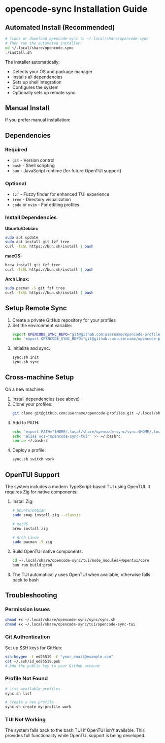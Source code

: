 # opencode-sync Installation Guide

## Automated Install (Recommended)

```bash
# Clone or download opencode-sync to ~/.local/share/opencode-sync
# Then run the automated installer:
cd ~/.local/share/opencode-sync
./install.sh
```

The installer automatically:
- Detects your OS and package manager
- Installs all dependencies
- Sets up shell integration
- Configures the system
- Optionally sets up remote sync

## Manual Install

If you prefer manual installation:

## Dependencies

### Required
- `git` - Version control
- `bash` - Shell scripting
- `bun` - JavaScript runtime (for future OpenTUI support)

### Optional
- `fzf` - Fuzzy finder for enhanced TUI experience
- `tree` - Directory visualization
- `code` or `nvim` - For editing profiles

### Install Dependencies

**Ubuntu/Debian:**
```bash
sudo apt update
sudo apt install git fzf tree
curl -fsSL https://bun.sh/install | bash
```

**macOS:**
```bash
brew install git fzf tree
curl -fsSL https://bun.sh/install | bash
```

**Arch Linux:**
```bash
sudo pacman -S git fzf tree
curl -fsSL https://bun.sh/install | bash
```

## Setup Remote Sync

1. Create a private GitHub repository for your profiles
2. Set the environment variable:
   ```bash
   export OPENCODE_SYNC_REPO="git@github.com:username/opencode-profiles.git"
   echo 'export OPENCODE_SYNC_REPO="git@github.com:username/opencode-profiles.git"' >> ~/.bashrc
   ```
3. Initialize and sync:
   ```bash
   sync.sh init
   sync.sh sync
   ```

## Cross-machine Setup

On a new machine:

1. Install dependencies (see above)
2. Clone your profiles:
   ```bash
   git clone git@github.com:username/opencode-profiles.git ~/.local/share/opencode-sync
   ```
3. Add to PATH:
   ```bash
   echo 'export PATH="$HOME/.local/share/opencode-sync/sync:$HOME/.local/share/opencode-sync/tui:$PATH"' >> ~/.bashrc
   echo 'alias ocs="opencode-sync-tui"' >> ~/.bashrc
   source ~/.bashrc
   ```
4. Deploy a profile:
   ```bash
   sync.sh switch work
   ```

## OpenTUI Support

The system includes a modern TypeScript-based TUI using OpenTUI. It requires Zig for native components:

1. Install Zig:
   ```bash
   # Ubuntu/Debian
   sudo snap install zig --classic
   
   # macOS
   brew install zig
   
   # Arch Linux
   sudo pacman -S zig
   ```

2. Build OpenTUI native components:
   ```bash
   cd ~/.local/share/opencode-sync/tui/node_modules/@opentui/core
   bun run build:prod
   ```

3. The TUI automatically uses OpenTUI when available, otherwise falls back to bash

## Troubleshooting

### Permission Issues
```bash
chmod +x ~/.local/share/opencode-sync/sync/sync.sh
chmod +x ~/.local/share/opencode-sync/tui/opencode-sync-tui
```

### Git Authentication
Set up SSH keys for GitHub:
```bash
ssh-keygen -t ed25519 -C "your_email@example.com"
cat ~/.ssh/id_ed25519.pub
# Add the public key to your GitHub account
```

### Profile Not Found
```bash
# List available profiles
sync.sh list

# Create a new profile
sync.sh create my-profile work
```

### TUI Not Working
The system falls back to the bash TUI if OpenTUI isn't available. This provides full functionality while OpenTUI support is being developed.